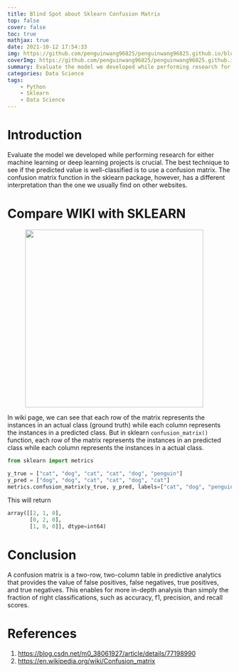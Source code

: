 ```yaml
---
title: Blind Spot about Sklearn Confusion Matrix
top: false
cover: false
toc: true
mathjax: true
date: 2021-10-12 17:54:33
img: https://github.com/penguinwang96825/penguinwang96825.github.io/blob/master/2021/10/12/2021-10-12-blind-spot-about-sklearn-confusion-matrix/wallhaven-72rd8e.jpg?raw=true
coverImg: https://github.com/penguinwang96825/penguinwang96825.github.io/blob/master/2021/10/12/2021-10-12-blind-spot-about-sklearn-confusion-matrix/wallhaven-72rd8e.jpg?raw=true
summary: Evaluate the model we developed while performing research for either machine learning or deep learning projects is crucial. The best technique to see if the predicted value is well-classified is to use a confusion matrix. The confusion matrix function in the sklearn package, however, has a different interpretation than the one we usually find on other websites.
categories: Data Science
tags:
	- Python
	- Sklearn
	- Data Science
---
```


# Introduction

Evaluate the model we developed while performing research for either machine learning or deep learning projects is crucial. The best technique to see if the predicted value is well-classified is to use a confusion matrix. The confusion matrix function in the sklearn package, however, has a different interpretation than the one we usually find on other websites.

# Compare WIKI with SKLEARN

<figure>
  <img src="cm.png" width=400>
</figure>

In wiki page, we can see that each row of the matrix represents the instances in an actual class (ground truth) while each column represents the instances in a predicted class. But in sklearn `confusion_matrix()` function, each row of the matrix represents the instances in an predicted class while each column represents the instances in a actual class.

```python
from sklearn import metrics

y_true = ["cat", "dog", "cat", "cat", "dog", "penguin"]
y_pred = ["dog", "dog", "cat", "cat", "dog", "cat"]
metrics.confusion_matrix(y_true, y_pred, labels=["cat", "dog", "penguin"])
```

This will return

```python
array([[2, 1, 0],
       [0, 2, 0],
       [1, 0, 0]], dtype=int64)
```

# Conclusion

A confusion matrix is a two-row, two-column table in predictive analytics that provides the value of false positives, false negatives, true positives, and true negatives. This enables for more in-depth analysis than simply the fraction of right classifications, such as accuracy, f1, precision, and recall scores.

# References

1. https://blog.csdn.net/m0_38061927/article/details/77198990
2. https://en.wikipedia.org/wiki/Confusion_matrix